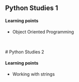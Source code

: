 ## Python Studies 1

#### Learning points 
- Object Oriented Programming
<br>
<br>
# Python Studies 2

#### Learning points 
- Working with strings
